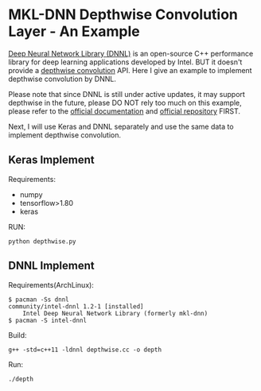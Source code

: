 # MKL-DNN Depthwise Convolution Layer - An Example

[Deep Neural Network Library (DNNL)](https://intel.github.io/mkl-dnn/) is an open-source C++ performance library for deep learning applications developed by Intel. BUT it doesn't provide a [depthwise convolution](https://eli.thegreenplace.net/2018/depthwise-separable-convolutions-for-machine-learning/) API. Here I give an example to implement depthwise convolution by DNNL.

Please note that since DNNL is still under active updates, it may support depthwise in the future, please DO NOT rely too much on this example, please refer to the [official documentation](https://intel.github.io/mkl-dnn/dev_guide_convolution.html) and [official repository](https://github.com/intel/mkl-dnn/) FIRST.

Next, I will use Keras and DNNL separately and use the same data to implement depthwise convolution.

## Keras Implement 

Requirements:

- numpy
- tensorflow>1.80
- keras

RUN:
```
python depthwise.py
```

## DNNL Implement

Requirements(ArchLinux):
```
$ pacman -Ss dnnl
community/intel-dnnl 1.2-1 [installed]
    Intel Deep Neural Network Library (formerly mkl-dnn)
$ pacman -S intel-dnnl
```
Build:

```
g++ -std=c++11 -ldnnl depthwise.cc -o depth
```

Run:
```
./depth
```
